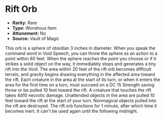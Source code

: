 # Rift Orb

- **Rarity:** Rare
- **Type:** Wondrous Item
- **Attunement:** No
- **Source:** Vault of Magic

This orb is a sphere of obsidian 3 inches in diameter. When you speak the command word in Void Speech, you can throw the sphere as an action to a point within 60 feet. When the sphere reaches the point you choose or if it strikes a solid object on the way, it immediately stops and generates a tiny rift into the Void. The area within 20 feet of the rift orb becomes difficult terrain, and gravity begins drawing everything in the affected area toward the rift. Each creature in the area at the start of its turn, or when it enters the area for the first time on a turn, must succeed on a DC 15 Strength saving throw or be pulled 10 feet toward the rift. A creature that touches the rift takes 4d10 necrotic damage. Unattended objects in the area are pulled 10 feet toward the rift at the start of your turn. Nonmagical objects pulled into the rift are destroyed. The rift orb functions for 1 minute, after which time it becomes inert. It can't be used again until the following midnight.
